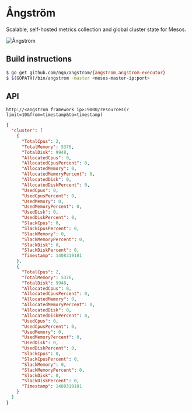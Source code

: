 Ångström
========

Scalable, self-hosted metrics collection and global cluster state for Mesos.

![Ångström](http://cl.ly/image/3P2301053q1a/angstrom.png)


## Build instructions

```bash
$ go get github.com/nqn/angstrom/{angstrom,angstrom-executor}
$ $(GOPATH)/bin/angstrom -master <mesos-master-ip:port>
```

## API

`http://<angstrom framework ip>:9000/resources(?limit=10&from=timestamp&to=timestamp)`

```json
{
  "cluster": [
    {
      "TotalCpus": 2,
      "TotalMemory": 5376,
      "TotalDisk": 9948,
      "AllocatedCpus": 0,
      "AllocatedCpusPercent": 0,
      "AllocatedMemory": 0,
      "AllocatedMemoryPercent": 0,
      "AllocatedDisk": 0,
      "AllocatedDiskPercent": 0,
      "UsedCpus": 0,
      "UsedCpusPercent": 0,
      "UsedMemory": 0,
      "UsedMemoryPercent": 0,
      "UsedDisk": 0,
      "UsedDiskPercent": 0,
      "SlackCpus": 0,
      "SlackCpusPercent": 0,
      "SlackMemory": 0,
      "SlackMemoryPercent": 0,
      "SlackDisk": 0,
      "SlackDiskPercent": 0,
      "Timestamp": 1408319101
    },
    {
      "TotalCpus": 2,
      "TotalMemory": 5376,
      "TotalDisk": 9948,
      "AllocatedCpus": 0,
      "AllocatedCpusPercent": 0,
      "AllocatedMemory": 0,
      "AllocatedMemoryPercent": 0,
      "AllocatedDisk": 0,
      "AllocatedDiskPercent": 0,
      "UsedCpus": 0,
      "UsedCpusPercent": 0,
      "UsedMemory": 0,
      "UsedMemoryPercent": 0,
      "UsedDisk": 0,
      "UsedDiskPercent": 0,
      "SlackCpus": 0,
      "SlackCpusPercent": 0,
      "SlackMemory": 0,
      "SlackMemoryPercent": 0,
      "SlackDisk": 0,
      "SlackDiskPercent": 0,
      "Timestamp": 1408319101
    }
  ]
}
```

